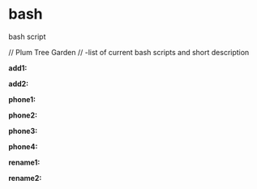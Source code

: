 # bash
bash script

// Plum Tree Garden
// -list of current bash scripts and short description


**add1:**


**add2:**


**phone1:**


**phone2:**


**phone3:**


**phone4:**


**rename1:**


**rename2:**

